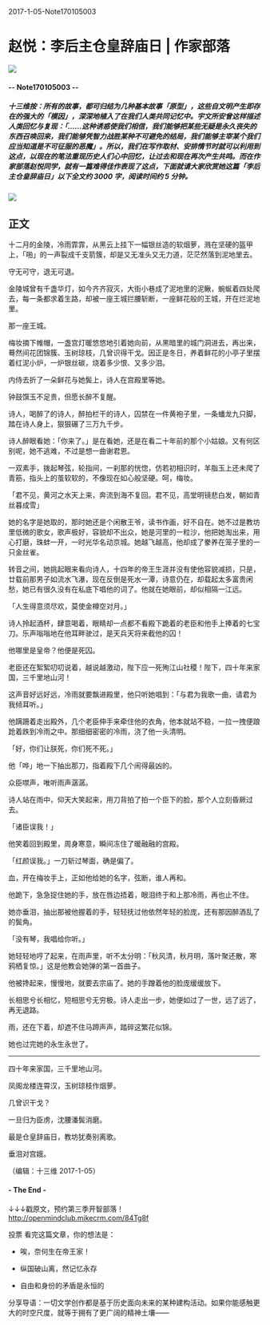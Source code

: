 2017-1-05-Note170105003

# 赵悦：李后主仓皇辞庙日 | 作家部落

![](https://mmbiz.qlogo.cn/mmbiz_png/P7zzkBGoztEsloAW49aYHbosdbicMkhzApOhATXyMagJ7hKTPN9swRzXLg2hsm4jWrZgYSwt73cImDzTkHHicvnw/0?wx_fmt=png)
#### -- Note170105003 --

##### **十三维按**：所有的故事，都可归结为几种基本故事「原型」，这些自文明产生即存在的强大的「模因」，深深地植入了在我们人类共同记忆中。宇文所安曾这样描述人类回忆与复现：「……这种诱惑使我们相信，我们能够把某些无疑是永久丧失的东西召唤回来，我们能够凭智力战胜某种不可避免的结局，我们能够主宰某个我们应当知道是不可征服的恶魔」。所以，我们在写作取材、安排情节时就可以利用到这点，以现在的笔法重现历史人们心中回忆，让过去和现在再次产生共鸣。而在作家部落赵悦同学，就有一篇难得佳作表现了这点，下面就请大家欣赏她这篇「李后主仓皇辞庙日」**以下全文约 3000 字，阅读时间约 5 分钟。**
![](https://mmbiz.qlogo.cn/mmbiz_jpg/P7zzkBGoztHosZOCR5EoYQq5RSMdfA9ppeDxKI0nq2TJOAHedwGUdrEGW9icpDqswmRZqhfNDGYwiaZTbTRIibaJw/0?wx_fmt=jpeg)



## 正文
十二月的金陵，冷雨霏霏，从黑云上挂下一幅银丝造的软烟萝，溅在坚硬的盔甲上，「啪」的一声裂成千支箭簇，却是又无准头又无力道，茫茫然落到泥地里去。<p>
守无可守，退无可退。<p>
金陵城曾有千盏华灯，如今齐齐寂灭，大街小巷成了泥地里的泥鳅，蜿蜒着四处爬去，每一条都求着生路，却被一座王城拦腰斩断，一座鲜花般的王城，开在烂泥地里。<p>
那一座王城。<p>
梅妆摘下帷帽，一盏宫灯暖悠悠地引着她向前，从黑暗里的城门洞进去，再出来，蓦然间花团锦簇、玉树琼枝，几曾识得干戈。因正是冬日，养着鲜花的小亭子里摆着红泥小炉，一炉银丝碳，烧着多少恨、又多少泪。<p>
内侍去折了一朵鲜花与她鬓上，诗人在宫殿里等她。<p>
钟鼓馔玉不足贵，但愿长醉不复醒。<p>
诗人，喝醉了的诗人，醉拍栏干的诗人，囚禁在一件黄袍子里，一条蟠龙九只脚，踏在诗人身上，狠狠碾了三万九千步。<p>
诗人醉眼看她：「你来了。」是在看她，还是在看二十年前的那个小姑娘。又有何区别呢，她不逃难，不过是想一曲谢君恩。<p>
一双素手，拨起琴弦，轮指间，一刹那的恍惚，仿若初相识时，羊脂玉上还未爬了青筋，指头上的茧软软的，不像现在如心般坚硬。呵，梅妆。<p>
「君不见，黄河之水天上来，奔流到海不复回。君不见，高堂明镜悲白发，朝如青丝暮成雪」 <p>
她的名字是她取的，那时她还是个闲散王爷，读书作画，好不自在。她不过是教坊里低微的歌女，歌声极好，容貌却不出众，她是河里的一粒沙，他把她淘出来，用心打磨，珠蚌一开，一时光华名动京城。她越飞越高，他却成了豢养在笼子里的一只金丝雀。<p>
转音之间，她挑起眼来看向诗人，十四年的帝王生涯并没有使他容貌减损，只是，廿载前那男子如流水飞瀑，现在反倒是死水一潭，诗意仍在，却载起太多富贵闲愁，她已有很久没有在私底下唱他的词了。他就在她眼前，却似相隔一江远。<p>
「人生得意须尽欢，莫使金樽空对月。」 <p>
诗人拎起酒杯，肆意喝着，眼睛却一点都不看殿下跪着的老臣和他手上捧着的七宝刀。乐声嗡嗡地在他耳畔驶过，是天兵天将来截他的囚！<p>
他哪里是皇帝？他便是死囚。<p>
老臣还在絮絮叨叨说着，越说越激动，陛下应一死殉江山社稷！陛下，四十年来家国，三千里地山河！<p>
这声音好远好远，冷雨就要飘进殿里，他只听她唱到：「与君为我歌一曲，请君为我倾耳听。」 <p>
他蹒跚着走出殿外，几个老臣伸手来牵住他的衣角，他本就站不稳，一拉一拽便踉跄着跌到冷雨之中。那细细密密的冷雨，浇了他一头清明。<p>
「好，你们让朕死，你们死不死。」 <p>
他「哗」地一下抽出那刀，指着殿下几个闹得最凶的。<p>
众臣噤声，唯听雨声潺潺。<p>
诗人站在雨中，仰天大笑起来，用刀背拍了拍一个臣下的脸，那个人立刻昏厥过去。<p>
「诸臣误我！」 <p>
他笑着回到殿里，周身寒意，瞬间冻住了暖融融的宫殿。<p>
「红颜误我。」一刀斩过琴面，确是偏了。<p>
血，开在梅妆手上，正如他给她的名字，弦断，谁人再和。<p>
他跪下，急急捉住她的手，放在唇边捂着，眼泪终于和上那冷雨，再也止不住。<p>
她亦垂泪，抽出那被他握着的手，轻轻抚过他依然年轻的脸庞，还有那因醉酒乱了的鬓角。<p>
「没有琴，我唱给你听。」 <p>
她轻轻地哼了起来，在雨声里，听不太分明：「秋风清，秋月明，落叶聚还散，寒鸦栖复惊。」这是他教会她弹的第一首曲子。<p>
他被搀起来，慢慢地，就要去宗庙了。她的手蹭着他的脸庞缓缓放下。<p>
长相思兮长相忆，短相思兮无穷极。诗人走出一步，她便如过了一世，远了远了，再无退路。<p>
雨，还在下着，却遮不住马蹄声声，踏碎这繁花似锦。<p>
她也过完她的永生永世了。<p>
***
四十年来家国，三千里地山河。<p>

凤阁龙楼连霄汉，玉树琼枝作烟萝。<p>

几曾识干戈？<p>

一旦归为臣虏，沈腰潘鬓消磨。<p>

最是仓皇辞庙日，教坊犹奏别离歌。<p>

垂泪对宫娥。<p>

（编辑：十三维 2017-1-05）

#### - The End - 

↓↓↓戳原文，预约第三季开智部落！
http://openmindclub.mikecrm.com/84Tg8f

投票
看完这篇文章，你的想法是：

-  唉，奈何生在帝王家！

-  纵国破山离，然记忆永存

-  自由和身份的矛盾是永恒的 


分享导语：一切文学创作都是基于历史面向未来的某种建构活动。如果你能感触更大的时空尺度，就等于拥有了更广阔的精神土壤——





